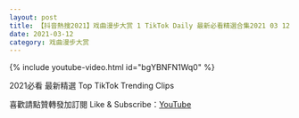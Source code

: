 ```yaml
---
layout: post
title: 【抖音熱搜2021】戏曲漫步大赏 1 TikTok Daily 最新必看精選合集2021 03 12
date: 2021-03-12
category: 戏曲漫步大赏
---
```


{% include youtube-video.html id="bgYBNFN1Wq0" %}

2021必看 最新精選 Top TikTok Trending Clips

喜歡請點贊轉發加訂閱 Like & Subscribe：[YouTube](https://www.youtube.com/channel/UCAoR7VcanIPd04uEq_GIylA/videos)


